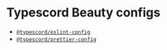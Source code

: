 # Typescord Beauty configs

- [`@typescord/eslint-config`](packages/eslint-config)
- [`@typescord/prettier-config`](packages/prettier-config)
